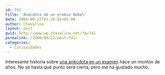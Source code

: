 ```yaml
---
id: 741
title: 'Anécdota de un premio Nobel'
date: 2006-09-22T01:28:01+02:00
author: Chavalina
layout: post
guid: http://www.wp.chavalina.net/?p=741
permalink: /2006/09/22/post-741/
categories:
  - Curiosidades
---
```

Interesante historia sobre <a href="http://www.makarras.org/detallenoticia.php?noticia=960" target="_blank">una anécdota en un examen</a> hace un montón de años. No sé hasta qué punto será cierta, pero me ha gustado mucho.